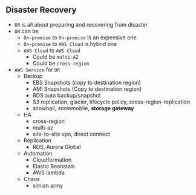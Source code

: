 ## Disaster Recovery

- `DR` is all about preparing and recovering from disaster
- `DR` can be
  - `On-premise` to `On-premise` is an expensive one
  - `On-premise` to `AWS Cloud` is hybrid one
  - `AWS Cloud` to `AWS Cloud`
    - Could be `multi-AZ`
    - Could be `cross-region`
- `AWS Service` for `DR`
  - Backup
    - EBS Snapshots (copy to destination region)
    - AMI Snapshots (Copy to destination region)
    - RDS auto backup/snapshot
    - S3 replication, glacier, lifecycle policy, cross-region-replication
    - snowball, snowmobile, **storage gateway**
  - HA
    - cross-region
    - multi-az
    - site-to-site vpn, direct connect
  - Replication
    - RDS, Aurora Global
  - Automation
    - Cloudformation
    - Elastic Beanstalk
    - AWS lambda
  - Chaos
    - simian army
